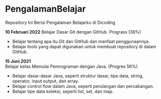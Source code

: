 # PengalamanBelajar
Repository Ini Berisi Pengalaman Belajarku di Dicoding

**10 Februari 2022**
Belajar Dasar Git dengan GitHub. Prograss (38%)
  * Belajar tentang apa itu Git dan GitHub dan manfaat penggunaannya.
  * Belajar tools yang dapat digunakan untuk membuat repository di dalam GitHub.

**15 Juni 2021**  
Belajar kelas Memulai Pemrograman dengan Java. (Progres 56%)
  * Belajar dasar-dasar Java, seperti struktur dasar, tipe data, string, operator, input output, dan array.
  * Belajar control flow dalam Java, seperti perulangan dan percabangan.
  * Belajar tipe data koleksi, seperti list, set, dan map.
